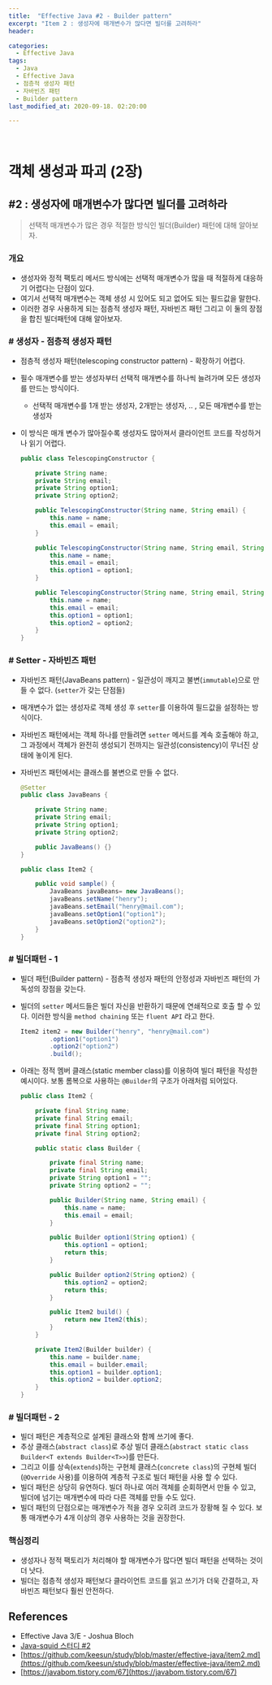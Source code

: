 ```yaml
---
title:  "Effective Java #2 - Builder pattern"
excerpt: "Item 2 : 생성자에 매개변수가 많다면 빌더를 고려하라"
header:

categories:
  - Effective Java
tags:
  - Java
  - Effective Java
  - 점층적 생성자 패턴
  - 자바빈즈 패턴
  - Builder pattern
last_modified_at: 2020-09-18. 02:20:00

---
```


<br>

# 객체 생성과 파괴 (2장)

## #2 : 생성자에 매개변수가 많다면 빌더를 고려하라

> 선택적 매개변수가 많은 경우 적절한 방식인 빌더(Builder) 패턴에 대해 알아보자.

### 개요

- 생성자와 정적 팩토리 메서드 방식에는 선택적 매개변수가 많을 때 적절하게 대응하기 어렵다는 단점이 있다.
- 여기서 선택적 매개변수는 객체 생성 시 있어도 되고 없어도 되는 필드값을 말한다.
- 이러한 경우 사용하게 되는 점층적 생성자 패턴, 자바빈즈 패턴 그리고 이 둘의 장점을 합친 빌더패턴에 대해 알아보자.



### # 생성자 - 점층적 생성자 패턴

- 점층적 생성자 패턴(telescoping constructor pattern) - 확장하기 어렵다.

- 필수 매개변수를 받는 생성자부터 선택적 매개변수를 하나씩 늘려가며 모든 생성자를 만드는 방식이다. 

  - 선택적 매개변수를 1개 받는 생성자, 2개받는 생성자, .. , 모든 매개변수를 받는 생성자

- 이 방식은 매개 변수가 많아질수록 생성자도 많아져서 클라이언트 코드를 작성하거나 읽기 어렵다.

  ```java
  public class TelescopingConstructor {
  
      private String name;
      private String email;
      private String option1;
      private String option2;
  
      public TelescopingConstructor(String name, String email) {
          this.name = name;
          this.email = email;
      }
  
      public TelescopingConstructor(String name, String email, String option1) {
          this.name = name;
          this.email = email;
          this.option1 = option1;
      }
  
      public TelescopingConstructor(String name, String email, String option1, String option2) {
          this.name = name;
          this.email = email;
          this.option1 = option1;
          this.option2 = option2;
      }
  }
  ```

  

### # Setter - 자바빈즈 패턴

- 자바빈즈 패턴(JavaBeans pattern) - 일관성이 깨지고 불변(`immutable`)으로 만들 수 없다. (`setter`가 갖는 단점들)

- 매개변수가 없는 생성자로 객체 생성 후 `setter`를 이용하여 필드값을 설정하는 방식이다.

- 자바빈즈 패턴에서는 객체 하나를 만들려면 `setter` 메서드를 계속 호출해야 하고, 그 과정에서 객체가 완전히 생성되기 전까지는 일관성(consistency)이 무너진 상태에 놓이게 된다.

- 자바빈즈 패턴에서는 클래스를 불변으로 만들 수 없다.

  ```java
  @Setter
  public class JavaBeans {
  
      private String name;
      private String email;
      private String option1;
      private String option2;
  
      public JavaBeans() {}
  }
  ```

  ```java
  public class Item2 {
  
      public void sample() {
          JavaBeans javaBeans= new JavaBeans();
          javaBeans.setName("henry");
          javaBeans.setEmail("henry@mail.com");
          javaBeans.setOption1("option1");
          javaBeans.setOption2("option2");
      }
  }
  ```



### # 빌더패턴 - 1

- 빌더 패턴(Builder pattern) - 점층적 생성자 패턴의 안정성과 자바빈즈 패턴의 가독성의 장점을 갖는다.

- 빌더의 `setter` 메서드들은 빌더 자신을 반환하기 때문에 연쇄적으로 호출 할 수 있다. 이러한 방식을 `method chaining` 또는 `fluent API` 라고 한다.

  ```java
  Item2 item2 = new Builder("henry", "henry@mail.com")
          .option1("option1")
          .option2("option2")
          .build();
  ```

- 아래는 정적 멤버 클래스(static member class)를 이용하여 빌더 패턴을 작성한 예시이다. 보통 롬복으로 사용하는 `@Builder`의 구조가 아래처럼 되어있다.

  ```java
  public class Item2 {
  
      private final String name;
      private final String email;
      private final String option1;
      private final String option2;
  
      public static class Builder {
  
          private final String name;
          private final String email;
          private String option1 = "";
          private String option2 = "";
  
          public Builder(String name, String email) {
              this.name = name;
              this.email = email;
          }
  
          public Builder option1(String option1) {
              this.option1 = option1;
              return this;
          }
  
          public Builder option2(String option2) {
              this.option2 = option2;
              return this;
          }
  
          public Item2 build() {
              return new Item2(this);
          }
      }
  
      private Item2(Builder builder) {
          this.name = builder.name;
          this.email = builder.email;
          this.option1 = builder.option1;
          this.option2 = builder.option2;
      }
  }
  ```



### # 빌더패턴 - 2

- 빌더 패턴은 계층적으로 설계된 클래스와 함께 쓰기에 좋다.
- 추상 클래스(`abstract class`)로 추상 빌더 클래스(`abstract static class Builder<T extends Builder<T>>`)를 만든다.
- 그리고 이를 상속(`extends`)하는 구현체 클래스(`concrete class`)의 구현체 빌더(`@Override` 사용)를 이용하여 계층적 구조로 빌더 패턴을 사용 할 수 있다.
- 빌더 패턴은 상당히 유연하다. 빌더 하나로 여러 객체를 순회하면서 만들 수 있고, 빌더에 넘기는 매개변수에 따라 다른 객체를 만들 수도 있다.
-  빌더 패턴의 단점으로는 매개변수가 적을 경우 오히려 코드가 장황해 질 수 있다. 보통 매개변수가 4개 이상의 경우 사용하는 것을 권장한다.



### 핵심정리

- 생성자나 정적 팩토리가 처리해야 할 매개변수가 많다면 빌더 패턴을 선택하는 것이 더 낫다.
- 빌더는 점층적 생성자 패턴보다 클라이언트 코드를 읽고 쓰기가 더욱 간결하고, 자바빈즈 패턴보다 훨씬 안전하다.



## References

- Effective Java 3/E - Joshua Bloch
- [Java-squid 스터디 #2](https://github.com/java-squid/effective-java/issues/2)
- [https://github.com/keesun/study/blob/master/effective-java/item2.md](https://github.com/keesun/study/blob/master/effective-java/item2.md)
- [https://javabom.tistory.com/67](https://javabom.tistory.com/67)